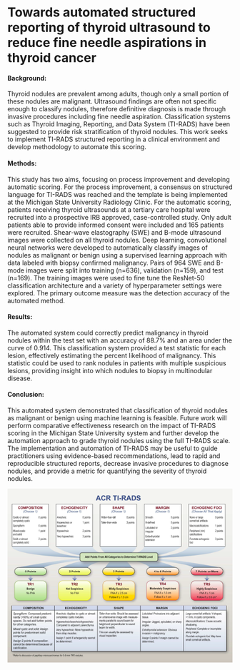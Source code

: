 # Towards automated structured reporting of thyroid ultrasound to reduce fine needle aspirations in thyroid cancer

#### Background: 
Thyroid nodules are prevalent among adults, though only a small portion of these nodules are malignant. Ultrasound findings are often not specific enough to classify nodules, therefore definitive diagnosis is made through invasive procedures including fine needle aspiration. Classification systems such as Thyroid Imaging, Reporting, and Data System (TI-RADS) have been suggested to provide risk stratification of thyroid nodules. This work seeks to implement TI-RADS structured reporting in a clinical environment and develop methodology to automate this scoring. 

#### Methods: 
This study has two aims, focusing on process improvement and developing automatic scoring. For the process improvement, a consensus on structured language for TI-RADS was reached and the template is being implemented at the Michigan State University Radiology Clinic. For the automatic scoring, patients receiving thyroid ultrasounds at a tertiary care hospital were recruited into a prospective IRB approved, case-controlled study. Only adult patients able to provide informed consent were included and 165 patients were recruited. Shear-wave elastography (SWE) and B-mode ultrasound images were collected on all thyroid nodules. Deep learning, convolutional neural networks were developed to automatically classify images of nodules as malignant or benign using a supervised learning approach with data labeled with biopsy confirmed malignancy. Pairs of 964 SWE and B-mode images were split into training (n=636), validation (n=159), and test (n=169). The training images were used to fine tune the ResNet-50 classification architecture and a variety of hyperparameter settings were explored. The primary outcome measure was the detection accuracy of the automated method. 

#### Results: 
The automated system could correctly predict malignancy in thyroid nodules within the test set with an accuracy of 88.7% and an area under the curve of 0.914. This classification system provided a test statistic for each lesion, effectively estimating the percent likelihood of malignancy. This statistic could be used to rank nodules in patients with multiple suspicious lesions, providing insight into which nodules to biopsy in multinodular disease. 

#### Conclusion: 
This automated system demonstrated that classification of thyroid nodules as malignant or benign using machine learning is feasible. Future work will perform comparative effectiveness research on the impact of TI-RADS scoring in the Michigan State University system and further develop the automation approach to grade thyroid nodules using the full TI-RADS scale. The implementation and automation of TI-RADS may be useful to guide practitioners using evidence-based recommendations, lead to rapid and reproducible structured reports, decrease invasive procedures to diagnose nodules, and provide a metric for quantifying the severity of thyroid nodules.

![TIRADS](TIRADS.png)
